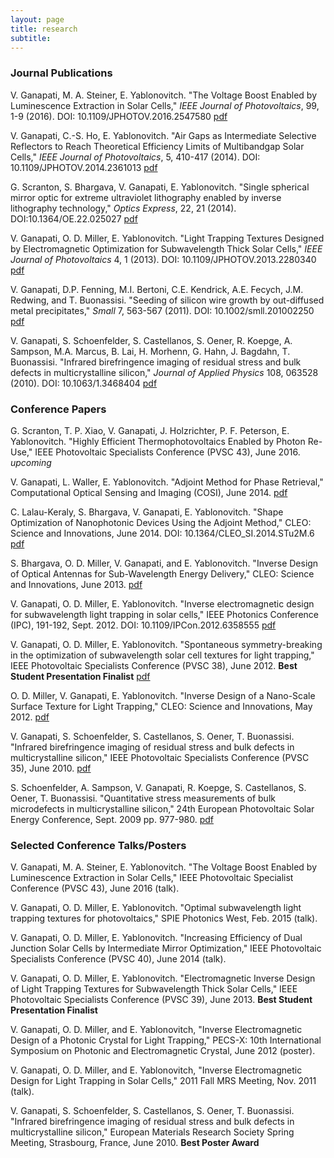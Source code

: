 ```yaml
---
layout: page
title: research
subtitle: 
---
```



### Journal Publications


V. Ganapati, M. A. Steiner, E. Yablonovitch. "The Voltage Boost Enabled by Luminescence Extraction in Solar Cells," *IEEE Journal of Photovoltaics*, 99, 1-9 (2016). DOI: 10.1109/JPHOTOV.2016.2547580
[pdf]("publications/")

V. Ganapati, C.-S. Ho, E. Yablonovitch. "Air Gaps as Intermediate Selective Reflectors to Reach Theoretical Efficiency Limits of Multibandgap Solar Cells," *IEEE Journal of Photovoltaics*, 5, 410-417 (2014). DOI: 10.1109/JPHOTOV.2014.2361013
[pdf]("publications/ganapati_jpv_2014.pdf")

G. Scranton, S. Bhargava, V. Ganapati, E. Yablonovitch. "Single spherical mirror optic for extreme ultraviolet lithography enabled by inverse lithography technology," *Optics Express*, 22, 21 (2014). DOI:10.1364/OE.22.025027
[pdf]("publications/scranton_EUV.pdf")

V. Ganapati, O. D. Miller, E. Yablonovitch. "Light Trapping Textures Designed by Electromagnetic Optimization for Subwavelength Thick Solar Cells,"  *IEEE Journal of Photovoltaics* 4, 1 (2013). DOI: 10.1109/JPHOTOV.2013.2280340
[pdf]("publications/ieee_jpv_light_trapping.pdf")

V. Ganapati, D.P. Fenning, M.I. Bertoni, C.E. Kendrick, A.E. Fecych, J.M. Redwing, and T. Buonassisi. "Seeding of silicon wire growth by out-diffused metal precipitates," *Small* 7, 563-567 (2011). DOI: 10.1002/smll.201002250 
[pdf]("publications/Small.pdf")

V. Ganapati, S. Schoenfelder, S. Castellanos, S. Oener, R. Koepge, A. Sampson, M.A. Marcus, B. Lai, H. Morhenn, G. Hahn, J. Bagdahn, T. Buonassisi. "Infrared birefringence imaging of residual stress and bulk defects in multicrystalline silicon," *Journal of Applied Physics* 108, 063528 (2010). DOI: 10.1063/1.3468404
[pdf]("publications/JournalAppliedPhys.pdf")


### Conference Papers


G. Scranton, T. P. Xiao, V. Ganapati, J. Holzrichter, P. F. Peterson, E. Yablonovitch. "Highly Efficient Thermophotovoltaics Enabled by Photon Re-Use," IEEE Photovoltaic Specialists Conference (PVSC 43), June 2016. 
*upcoming*

V. Ganapati, L. Waller, E. Yablonovitch. "Adjoint Method for Phase Retrieval," Computational Optical Sensing and Imaging (COSI), June 2014.
[pdf]("publications/COSI-2014.pdf")

C. Lalau-Keraly, S. Bhargava, V. Ganapati, E. Yablonovitch. "Shape Optimization of Nanophotonic Devices Using the Adjoint Method," CLEO: Science and Innovations, June 2014. DOI: 10.1364/CLEO_SI.2014.STu2M.6
[pdf]("publications/"CLEO-2014.pdf")

S. Bhargava, O. D. Miller, V. Ganapati, and E. Yablonovitch. "Inverse Design of Optical Antennas for Sub-Wavelength Energy Delivery," CLEO: Science and Innovations, June 2013.
[pdf]("publications/bhargava_cleo_2012.pdf")

V. Ganapati, O. D. Miller, E. Yablonovitch. "Inverse electromagnetic design for subwavelength light trapping in solar cells," IEEE Photonics Conference (IPC), 191-192, Sept. 2012. DOI: 10.1109/IPCon.2012.6358555 
[pdf]("publications/IPC_paper.pdf")

V. Ganapati, O. D. Miller, E. Yablonovitch. "Spontaneous symmetry-breaking in the optimization of subwavelength solar cell textures for light trapping," IEEE Photovoltaic Specialists Conference (PVSC 38), June 2012. **Best Student Presentation Finalist**
[pdf]("publications/ganapati_pvsc_2012.pdf")

O. D. Miller, V. Ganapati, E. Yablonovitch. "Inverse Design of a Nano-Scale Surface Texture for Light Trapping," CLEO: Science and Innovations, May 2012. 
[pdf]("publications/miller_cleo_2012.pdf")

V. Ganapati, S. Schoenfelder, S. Castellanos, S. Oener, T. Buonassisi. "Infrared birefringence imaging of residual stress and bulk defects in multicrystalline silicon," IEEE Photovoltaic Specialists Conference (PVSC 35), June 2010. 
[pdf]("publications/Ganapati-IEEEPVSC-2010.pdf")

S. Schoenfelder, A. Sampson, V. Ganapati, R. Koepge, S. Castellanos, S. Oener, T. Buonassisi. "Quantitative stress measurements of bulk microdefects in multicrystalline silicon," 24th European Photovoltaic Solar Energy Conference, Sept. 2009 pp. 977-980.
[pdf]("publications/Schoenfelder-EUPVSEC-2009.pdf")


### Selected Conference Talks/Posters


V. Ganapati, M. A. Steiner, E. Yablonovitch. "The Voltage Boost Enabled by Luminescence Extraction in Solar Cells," IEEE Photovoltaic Specialist Conference (PVSC 43), June 2016 (talk).

V. Ganapati, O. D. Miller, E. Yablonovitch. "Optimal subwavelength light trapping textures for photovoltaics," SPIE Photonics West, Feb. 2015 (talk).

V. Ganapati, O. D. Miller, E. Yablonovitch. "Increasing Efficiency of Dual Junction Solar Cells by Intermediate Mirror Optimization," IEEE Photovoltaic Specialists Conference (PVSC 40), June 2014 (talk).

V. Ganapati, O. D. Miller, E. Yablonovitch. "Electromagnetic Inverse Design of Light Trapping Textures for Subwavelength Thick Solar Cells," IEEE Photovoltaic Specialists Conference (PVSC 39), June 2013. **Best Student Presentation Finalist**

V. Ganapati, O. D. Miller, and E. Yablonovitch, "Inverse Electromagnetic Design of a Photonic Crystal for Light Trapping," PECS-X: 10th International Symposium on Photonic and Electromagnetic Crystal, June 2012 (poster).

V. Ganapati, O. D. Miller, and E. Yablonovitch, "Inverse Electromagnetic Design for Light Trapping in Solar Cells," 2011 Fall MRS Meeting, Nov. 2011 (talk).

V. Ganapati, S. Schoenfelder, S. Castellanos, S. Oener, T. Buonassisi. "Infrared birefringence imaging of residual stress and bulk defects in multicrystalline silicon," European Materials Research Society Spring Meeting, Strasbourg, France, June 2010. **Best Poster Award**
